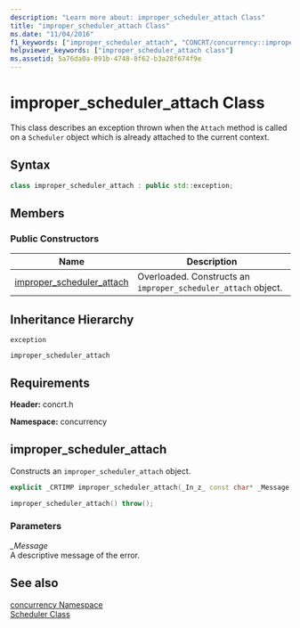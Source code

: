 ```yaml
---
description: "Learn more about: improper_scheduler_attach Class"
title: "improper_scheduler_attach Class"
ms.date: "11/04/2016"
f1_keywords: ["improper_scheduler_attach", "CONCRT/concurrency::improper_scheduler_attach", "CONCRT/concurrency::improper_scheduler_attach::improper_scheduler_attach"]
helpviewer_keywords: ["improper_scheduler_attach class"]
ms.assetid: 5a76da0a-091b-4748-8f62-b3a28f674f9e
---
```

# improper_scheduler_attach Class

This class describes an exception thrown when the `Attach` method is called on a `Scheduler` object which is already attached to the current context.

## Syntax

```cpp
class improper_scheduler_attach : public std::exception;
```

## Members

### Public Constructors

|Name|Description|
|----------|-----------------|
|[improper_scheduler_attach](#ctor)|Overloaded. Constructs an `improper_scheduler_attach` object.|

## Inheritance Hierarchy

`exception`

`improper_scheduler_attach`

## Requirements

**Header:** concrt.h

**Namespace:** concurrency

## <a name="ctor"></a> improper_scheduler_attach

Constructs an `improper_scheduler_attach` object.

```cpp
explicit _CRTIMP improper_scheduler_attach(_In_z_ const char* _Message) throw();

improper_scheduler_attach() throw();
```

### Parameters

*_Message*<br/>
A descriptive message of the error.

## See also

[concurrency Namespace](concurrency-namespace.md)<br/>
[Scheduler Class](scheduler-class.md)
